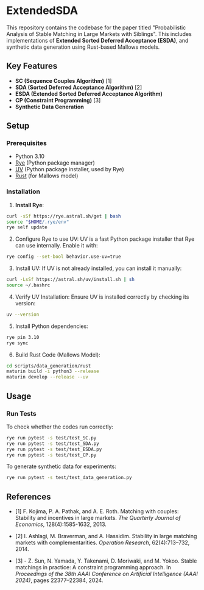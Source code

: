 # ExtendedSDA

This repository contains the codebase for the paper titled "Probabilistic Analysis of Stable Matching in Large Markets with Siblings". This includes implementations of **Extended Sorted Deferred Acceptance (ESDA)**, and synthetic data generation using Rust-based Mallows models.

## Key Features
- **SC (Sequence Couples Algorithm)** [1]
- **SDA (Sorted Deferred Acceptance Algorithm)** [2]
- **ESDA (Extended Sorted Deferred Acceptance Algorithm)**
- **CP (Constraint Programming)** [3]
- **Synthetic Data Generation**


## Setup

### Prerequisites
- Python 3.10
- [Rye](https://rye.astral.sh/) (Python package manager)
- [UV](https://github.com/astral-sh/uv) (Python package installer, used by Rye)
- [Rust](https://www.rust-lang.org/) (for Mallows model)

### Installation

1. **Install Rye**:
```bash
curl -sSf https://rye.astral.sh/get | bash 
source "$HOME/.rye/env"
rye self update
```
2. Configure Rye to use UV:
UV is a fast Python package installer that Rye can use internally. Enable it with:
```bash
rye config --set-bool behavior.use-uv=true
```
3. Install UV:
If UV is not already installed, you can install it manually:
```bash
curl -LsSf https://astral.sh/uv/install.sh | sh
source ~/.bashrc 
```
4. Verify UV Installation:
Ensure UV is installed correctly by checking its version:
```bash
uv --version
```
5. Install Python dependencies:
```bash
rye pin 3.10
rye sync
```
6. Build Rust Code (Mallows Model):
```bash
cd scripts/data_generation/rust
maturin build -i python3 --release
maturin develop --release --uv
```

## Usage
### Run Tests
To check whether the codes run correctly:
```bash
rye run pytest -s test/test_SC.py
rye run pytest -s test/test_SDA.py
rye run pytest -s test/test_ESDA.py
rye run pytest -s test/test_CP.py
```

To generate synthetic data for experiments:
```bash
rye run pytest -s test/test_data_generation.py 
```


## References

- [1] F. Kojima, P. A. Pathak, and A. E. Roth. Matching with couples: Stability and incentives in large markets. *The Quarterly Journal of Economics*, 128(4):1585-1632, 2013.

- [2] I. Ashlagi, M. Braverman, and A. Hassidim. Stability in large matching markets with complementarities. *Operation
Research*, 62(4):713–732, 2014.

- [3] - Z. Sun, N. Yamada, Y. Takenami, D. Moriwaki, and M. Yokoo. Stable matchings in practice: A constraint programming approach. In *Proceedings of the 38th AAAI Conference on Artificial Intelligence (AAAI 2024)*, pages 22377–22384, 2024.